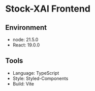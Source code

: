 # Stock-XAI Frontend

## Environment
- node: 21.5.0
- React: 19.0.0

## Tools
- Language: TypeScript
- Style: Styled-Components
- Build: Vite
